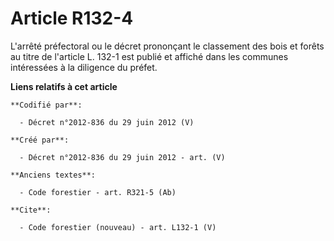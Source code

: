 # Article R132-4

L'arrêté préfectoral ou le décret prononçant le classement des bois et forêts au titre de l'article L. 132-1 est publié et
affiché dans les communes intéressées à la diligence du préfet.

**Liens relatifs à cet article**

	**Codifié par**:

	  - Décret n°2012-836 du 29 juin 2012 (V)

	**Créé par**:

	  - Décret n°2012-836 du 29 juin 2012 - art. (V)

	**Anciens textes**:

	  - Code forestier - art. R321-5 (Ab)

	**Cite**:

	  - Code forestier (nouveau) - art. L132-1 (V)
